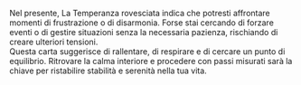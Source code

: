 Nel presente, La Temperanza rovesciata indica che potresti affrontare momenti di frustrazione o di disarmonia. Forse stai cercando di forzare eventi o di gestire situazioni senza la necessaria pazienza, rischiando di creare ulteriori tensioni.  
Questa carta suggerisce di rallentare, di respirare e di cercare un punto di equilibrio. Ritrovare la calma interiore e procedere con passi misurati sarà la chiave per ristabilire stabilità e serenità nella tua vita.
